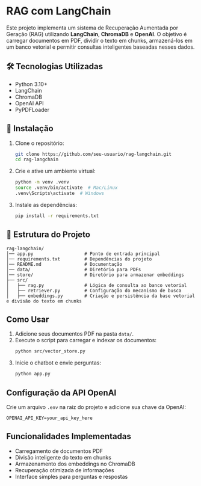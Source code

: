 # RAG com LangChain

Este projeto implementa um sistema de Recuperação Aumentada por Geração (RAG) utilizando **LangChain**, **ChromaDB** e **OpenAI**. O objetivo é carregar documentos em PDF, dividir o texto em chunks, armazená-los em um banco vetorial e permitir consultas inteligentes baseadas nesses dados.

## 🛠️ Tecnologias Utilizadas
- Python 3.10+
- LangChain
- ChromaDB
- OpenAI API
- PyPDFLoader

## 🔧 Instalação
1. Clone o repositório:
   ```bash
   git clone https://github.com/seu-usuario/rag-langchain.git
   cd rag-langchain
   ```

2. Crie e ative um ambiente virtual:
   ```bash
   python -m venv .venv
   source .venv/bin/activate  # Mac/Linux
   .venv\Scripts\activate  # Windows
   ```

3. Instale as dependências:
   ```bash
   pip install -r requirements.txt
   ```

## 🔄 Estrutura do Projeto
```
rag-langchain/
│── app.py                   # Ponto de entrada principal
│── requirements.txt         # Dependências do projeto
│── README.md                # Documentação
│── data/                    # Diretório para PDFs
│── store/                   # Diretório para armazenar embeddings
├── src/
│   ├── rag.py               # Lógica de consulta ao banco vetorial
│   ├── retriever.py         # Configuração do mecanismo de busca
│   ├── embeddings.py        # Criação e persistência da base vetorial e divisão do texto em chunks
```

## Como Usar
1. Adicione seus documentos PDF na pasta `data/`.
2. Execute o script para carregar e indexar os documentos:
   ```bash
   python src/vector_store.py
   ```
3. Inicie o chatbot e envie perguntas:
   ```bash
   python app.py
   ```

## Configuração da API OpenAI
Crie um arquivo `.env` na raiz do projeto e adicione sua chave da OpenAI:
```
OPENAI_API_KEY=your_api_key_here
```

## Funcionalidades Implementadas
- Carregamento de documentos PDF
- Divisão inteligente do texto em chunks
- Armazenamento dos embeddings no ChromaDB
- Recuperação otimizada de informações
- Interface simples para perguntas e respostas




